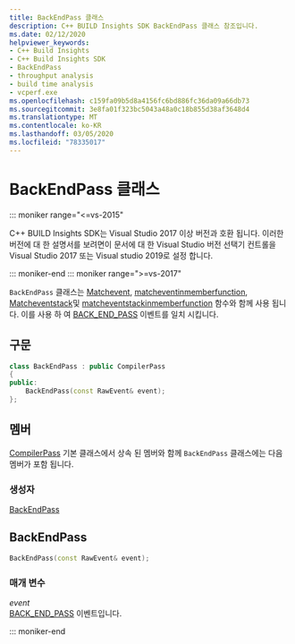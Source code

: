 ```yaml
---
title: BackEndPass 클래스
description: C++ BUILD Insights SDK BackEndPass 클래스 참조입니다.
ms.date: 02/12/2020
helpviewer_keywords:
- C++ Build Insights
- C++ Build Insights SDK
- BackEndPass
- throughput analysis
- build time analysis
- vcperf.exe
ms.openlocfilehash: c159fa09b5d8a4156fc6bd886fc36da09a66db73
ms.sourcegitcommit: 3e8fa01f323bc5043a48a0c18b855d38af3648d4
ms.translationtype: MT
ms.contentlocale: ko-KR
ms.lasthandoff: 03/05/2020
ms.locfileid: "78335017"
---
```

# <a name="backendpass-class"></a>BackEndPass 클래스

::: moniker range="<=vs-2015"

C++ BUILD Insights SDK는 Visual Studio 2017 이상 버전과 호환 됩니다. 이러한 버전에 대 한 설명서를 보려면이 문서에 대 한 Visual Studio 버전 선택기 컨트롤을 Visual Studio 2017 또는 Visual studio 2019로 설정 합니다.

::: moniker-end
::: moniker range=">=vs-2017"

`BackEndPass` 클래스는 [Matchevent](../functions/match-event.md), [matcheventinmemberfunction](../functions/match-event-in-member-function.md), [Matcheventstack](../functions/match-event-stack.md)및 [matcheventstackinmemberfunction](../functions/match-event-stack-in-member-function.md) 함수와 함께 사용 됩니다. 이를 사용 하 여 [BACK_END_PASS](../event-table.md#back-end-pass) 이벤트를 일치 시킵니다.

## <a name="syntax"></a>구문

```cpp
class BackEndPass : public CompilerPass
{
public:
    BackEndPass(const RawEvent& event);
};
```

## <a name="members"></a>멤버

[CompilerPass](compiler-pass.md) 기본 클래스에서 상속 된 멤버와 함께 `BackEndPass` 클래스에는 다음 멤버가 포함 됩니다.

### <a name="constructors"></a>생성자

[BackEndPass](#back-end-pass)

## <a name="back-end-pass"></a>BackEndPass

```cpp
BackEndPass(const RawEvent& event);
```

### <a name="parameters"></a>매개 변수

*event*\
[BACK_END_PASS](../event-table.md#back-end-pass) 이벤트입니다.

::: moniker-end
